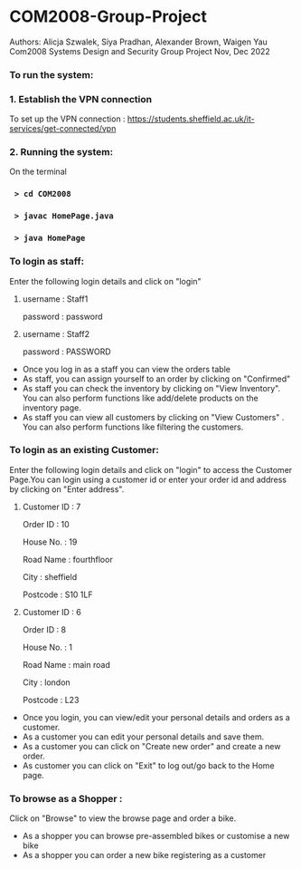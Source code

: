 # COM2008-Group-Project
Authors: Alicja Szwalek, Siya Pradhan, Alexander Brown, Waigen Yau
Com2008 Systems Design and Security Group Project Nov, Dec 2022

### To run the system:
### 1. Establish the VPN connection

      
To set up the VPN connection : https://students.sheffield.ac.uk/it-services/get-connected/vpn

### 2. Running the system:
On the terminal

### ` > cd COM2008`

### ` > javac HomePage.java`

### ` > java HomePage`




### To login as staff: 
Enter the following login details and click on "login"

1. username  : Staff1 
 
   password : password


2. username : Staff2

   password : PASSWORD

- Once you log in as a staff you can view the orders table
- As staff, you can assign yourself to an order by clicking on "Confirmed"
- As staff you can check the inventory by clicking on "View Inventory". You can also perform functions like add/delete products on the inventory page.
- As staff you can view all customers by clicking on "View Customers" . You can also perform functions like filtering the customers.



### To login as an existing Customer:
Enter the following login details and click on "login" to access the Customer Page.You can login using a customer id or enter your order id and address by clicking on "Enter address".

1. Customer ID : 7

   Order ID : 10

   House No. : 19

   Road Name : fourthfloor

   City : sheffield

   Postcode : S10 1LF

2. Customer ID : 6

   Order ID : 8
   
   House No. : 1
   
   Road Name : main road
   
   City : london
   
   Postcode : L23


- Once you login, you can view/edit your personal details and orders as a customer.
- As a customer you can edit your personal details and save them. 
- As a customer you can click on "Create new order" and create a new order.
- As customer you can click on "Exit" to log out/go back to the Home page.


### To browse as a Shopper :
Click on "Browse" to view the browse page and order a bike.

- As a shopper you can browse pre-assembled bikes or customise a new bike
- As a shopper you can order a new bike registering as a customer





